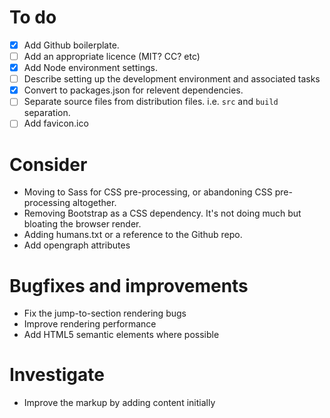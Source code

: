 # To do

- [X] Add Github boilerplate.
- [ ] Add an appropriate licence (MIT? CC? etc)
- [X] Add Node environment settings.
- [ ] Describe setting up the development environment and associated tasks
- [X] Convert to packages.json for relevent dependencies.
- [ ] Separate source files from distribution files. i.e. `src` and `build` separation.
- [ ] Add favicon.ico

# Consider

- Moving to Sass for CSS pre-processing, or abandoning CSS pre-processing altogether.
- Removing Bootstrap as a CSS dependency. It's not doing much but bloating the browser render.
- Adding humans.txt or a reference to the Github repo.
- Add opengraph attributes

# Bugfixes and improvements

- Fix the jump-to-section rendering bugs
- Improve rendering performance
- Add HTML5 semantic elements where possible

# Investigate

- Improve the markup by adding content initially